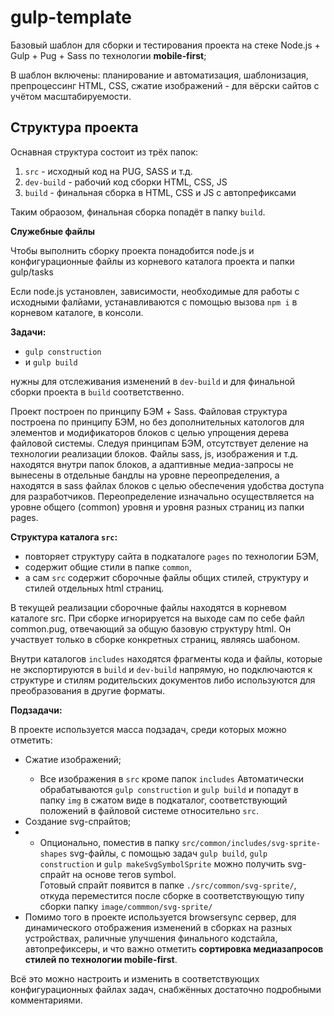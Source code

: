 # gulp-template

<p>Базовый шаблон для сборки и тестирования проекта на стеке Node.js + Gulp + Pug + Sass по технологии <b>mobile&#8209;first</b>;</p>
<p>В шаблон включены: планирование и автоматизация, шаблонизация, препроцессинг HTML, CSS, сжатие изображений - для вёрски сайтов с учётом масштабируемости.</p>
<h2>Структура проекта</h2>
<p>Оснавная структура состоит из трёх папок:</p>
<ol>
  <li><code>src</code> - исходный код на PUG, SASS и т.д.</li>
  <li><code>dev-build</code> - рабочий код сборки HTML, CSS, JS</li>
  <li><code>build</code> - финальная сборка в HTML, CSS и JS с автопрефиксами</li>
</ol>
<p>Таким обраозом, финальная сборка попадёт в папку <code>build</code>.</p>
<p><strong>Служебные файлы</strong></p>
<p>Чтобы выполнить сборку проекта понадобится node.js и конфигурационные файлы из корневого каталога проекта и папки gulp/tasks</p>
<p>Если node.js установлен, зависимости, необходимые для работы с исходными фалйами, устанавливаются с помощью вызова <code>npm i</code> в корневом каталоге, в консоли.</p>
<p><strong>Задачи:</strong></p>
<ul>
  <li><code>gulp construction</code></li>
  <li>и <code>gulp build</code></li>
</ul>
<p>нужны для отслеживания изменений в <code>dev-build</code> и для финальной сборки проекта в <code>build</code> соответственно.</p>
<p>Проект построен по принципу БЭМ + Sass. Файловая структура построена по принципу БЭМ, но без дополнительных катологов для элементов и модификаторов блоков с целью упрощения дерева файловой системы. Cледуя принципам БЭМ, отсутствует деление на технологии реализации блоков. Файлы sass, js, изображения и т.д. находятся внутри папок блоков, а адаптивные медиа-запросы не вынесены в отдельные бандлы на уровне переопределения, а находятся в sass файлах блоков с целью обеспечения удобства доступа для разработчиков. Переопределение изначально осуществляется на уровне общего (common) уровня и уровня разных страниц из папки pages.</p>
<p><strong>Структура каталога <code>src</code>:</strong></p>
<ul>
  <li>повторяет структуру сайта в подкаталоге <code>pages</code> по технологии БЭМ,</li>
  <li>содержит общие стили в папке <code>common</code>,</li>
  <li>а сам <code>src</code> содержит сборочные файлы общих стилей, структуру и стилей отдельных html страниц.</li>
</ul>
<p>В текущей реализации сборочные файлы находятся в корневом каталоге src. При сборке игнорируется на выходе сам по себе файл common.pug, отвечающий за общую базовую структуру html. Он участвует только в сборке конкретных страниц, являясь шабоном.</p>
<p>Внутри каталогов <code>includes</code> находятся фрагменты кода и файлы, которые не экспортируются в <code>build</code> и <code>dev-build</code> напрямую, но подключаются к структуре и стилям родительских документов либо используются для преобразования в другие форматы.</p>
<p><strong>Подзадачи:</strong></p>
<p>В проекте используется масса подзадач, среди которых можно отметить:</p>
<ul>
  <li>Сжатие изображений;</li>
    <ul>
      <li>Все изображения в <code>src</code> кроме папок <code>includes</code> Автоматически обрабатываются <code>gulp construction</code> и <code>gulp build</code> и попадут в папку <code>img</code> в сжатом виде в подкаталог, соответствующий положений в файловой системе относительно <code>src</code>.</li>
    </ul>
  <li>Создание svg-спрайтов;</li>
  <li>
    <ul>
      <li>Опционально, поместив в папку <code>src/common/includes/svg-sprite-shapes</code> svg-файлы, с помощью задач <code>gulp build</code>, <code>gulp construction</code> и <code>gulp makeSvgSymbolSprite</code> можно получить svg-спрайт на основе тегов symbol.</li>
      <ll>Готовый спрайт появится в папке <code>./src/common/svg-sprite/</code>, откуда переместится после сборке в соответствующую типу сборки папку <code>image/commmon/svg-sprite/</code></li>
    </ul>
  </li>
  <li>Помимо того в проекте используется browsersync сервер, для динамического отображения изменений в сборках на разных устройствах, раличные улучшения финального кодстайла, автопрефиксеры, и что важно отметить <b>сортировка медиазапросов стилей по технологии mobile-first</b>.</li>
</ul>
<p>Всё это можно настроить и изменить в соответствующих конфигурационных файлах задач, снабжённых достаточно подробными комментариями.</p>